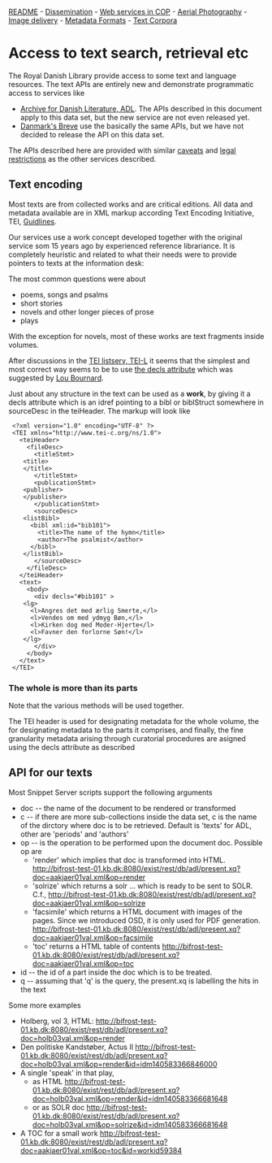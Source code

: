 [README](README.md) - [Dissemination](oai-pmh.md) - [Web services in COP](cop-backend.md) - [Aerial Photography](geographic-data.md) - [Image delivery](image-delivery.md) - [Metadata Formats](metadata-formats.md) - [Text Corpora](text-corpora.md)

# Access to text search, retrieval etc

The Royal Danish Library provide access to some text and language resources. The text APIs are entirely new and demonstrate programmatic access to services like

* [Archive for Danish Literature, ADL](http://www.adl.dk/). The APIs described in this document apply to this data set, but the new service are not even released yet.
* [Danmark's Breve](http://danmarksbreve.kb.dk/) use the basically the same APIs, but we have not decided to release the API on this data set.

The APIs described here are provided with similar
[caveats](README.md#caveats) and [legal restrictions](README.md#licences--legalese) as the other services
described.

## Text encoding

Most texts are from collected works and are critical editions.
All data and metadata available are in XML markup according Text Encoding Initiative, TEI, [Guidlines](http://www.tei-c.org/release/doc/tei-p5-doc/en/html/).

Our services use a work concept developed together with the original
service som 15 years ago by experienced reference librariance. It is
completely heuristic and related to what their needs were to provide pointers
to texts at the information desk:

The most common questions were about

* poems, songs and psalms
* short stories
* novels and other longer pieces of prose
* plays

With the exception for novels, most of these works are text fragments inside volumes.

After discussions in the [TEI listserv, TEI-L](https://listserv.brown.edu/archives/cgi-bin/wa?A1=ind1408&L=TEI-L#2) it seems that the simplest and most correct way seems to be to use  [the decls attribute](http://www.tei-c.org/Vault/P5/2.5.0/doc/tei-p5-doc/en/html/CC.html#CCAS2) which was suggested by [Lou Bournard](https://listserv.brown.edu/archives/cgi-bin/wa?A2=ind1408&L=TEI-L&F=&S=&P=58469).

Just about any structure in the text can be used as a __work__, by giving it a decls attribute which is an idref pointing to a bibl or biblStruct somewhere in sourceDesc in the teiHeader. The markup will look like

```
 <?xml version="1.0" encoding="UTF-8" ?>
 <TEI xmlns="http://www.tei-c.org/ns/1.0">
   <teiHeader>
     <fileDesc>
       <titleStmt>
 	<title>
 	</title>
       </titleStmt>
       <publicationStmt>
 	<publisher>
 	</publisher>
       </publicationStmt>
       <sourceDesc>
 	<listBibl>
 	  <bibl xml:id="bib101">
 	    <title>The name of the hymn</title>
 	    <author>The psalmist</author>
 	  </bibl>
 	</listBibl>
       </sourceDesc>
     </fileDesc>
   </teiHeader>
   <text>
     <body>
       <div decls="#bib101" >
 	<lg>
 	  <l>Angres det med ærlig Smerte,</l>
 	  <l>Vendes om med ydmyg Bøn,</l>
 	  <l>Kirken dog med Moder-Hjerte</l>
 	  <l>Favner den forlorne Søn!</l>
 	</lg>
       </div>
     </body>
   </text>
 </TEI>
```

### The whole is more than its parts

Note that the various methods will be used together. 

The TEI header is used for designating metadata for the whole volume, 
the <group> for designating metadata to the parts it comprises, and
finally, the fine granularity metadata arising through curatorial procedures are asigned using the decls attribute as described


## API for our texts

Most Snippet Server scripts support the following arguments

* doc -- the name of the document to be rendered or transformed
* c   -- if there are more sub-collections inside the data set, c is the name of the dirctory where doc is to be retrieved. Default is 'texts' for ADL, other are 'periods' and 'authors'
* op  -- is the operation to be performed upon the document doc. Possible op are
  * 'render' which implies that doc is transformed into HTML. http://bifrost-test-01.kb.dk:8080/exist/rest/db/adl/present.xq?doc=aakjaer01val.xml&op=render
  * 'solrize' which returns a solr <add> ... </add> which is ready to be sent to SOLR. C.f., http://bifrost-test-01.kb.dk:8080/exist/rest/db/adl/present.xq?doc=aakjaer01val.xml&op=solrize
  * 'facsimile' which returns a HTML document with images of the pages. Since we introduced OSD, it is only used for PDF generation. http://bifrost-test-01.kb.dk:8080/exist/rest/db/adl/present.xq?doc=aakjaer01val.xml&op=facsimile
  * 'toc' returns a HTML table of contents http://bifrost-test-01.kb.dk:8080/exist/rest/db/adl/present.xq?doc=aakjaer01val.xml&op=toc 
* id  -- the id of a part inside the doc which is to be treated. 
* q -- assuming that 'q' is the query, the present.xq is labelling the hits in the text

Some more examples

* Holberg, vol 3, HTML: http://bifrost-test-01.kb.dk:8080/exist/rest/db/adl/present.xq?doc=holb03val.xml&op=render
* Den politiske Kandstøber, Actus II http://bifrost-test-01.kb.dk:8080/exist/rest/db/adl/present.xq?doc=holb03val.xml&op=render&id=idm140583366846000
* A single 'speak' in that play, 
  * as HTML http://bifrost-test-01.kb.dk:8080/exist/rest/db/adl/present.xq?doc=holb03val.xml&op=render&id=idm140583366681648
  * or as SOLR doc http://bifrost-test-01.kb.dk:8080/exist/rest/db/adl/present.xq?doc=holb03val.xml&op=solrize&id=idm140583366681648
* A TOC for a small work http://bifrost-test-01.kb.dk:8080/exist/rest/db/adl/present.xq?doc=aakjaer01val.xml&op=toc&id=workid59384
